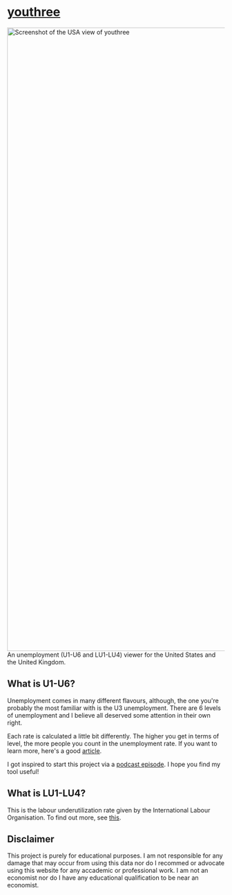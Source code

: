 # <a href="youthree.arjunyadav.net">youthree</a>
<img width="1440" alt="Screenshot of the USA view of youthree" src="https://user-images.githubusercontent.com/58625220/128504833-3abec9b2-ccc7-4433-854c-bb8d84bc3574.png">
An unemployment (U1-U6 and LU1-LU4) viewer for the United States and the United Kingdom.

## What is U1-U6?
Unemployment comes in many different flavours, although, the one you're probably the most familiar with is the U3 unemployment. There are 6 levels of unemployment and I believe all deserved some attention in their own right.

Each rate is calculated a little bit differently. The higher you get in terms of level, the more people you count in the unemployment rate. If you want to learn more, here's a good <a href="https://www.investopedia.com/articles/investing/080415/true-unemployment-rate-u6-vs-u3.asp">article</a>.

I got inspired to start this project via a <a href="https://www.npr.org/2021/07/02/1012771847/are-we-looking-at-the-wrong-jobs-numbers">podcast episode</a>. I hope you find my tool useful!

## What is LU1-LU4?
This is the labour underutilization rate given by the International Labour Organisation. To find out more, see [this](https://www.ilo.org/wcmsp5/groups/public/---dgreports/---stat/documents/publication/wcms_644467.pdf).

## Disclaimer
This project is purely for educational purposes. I am not responsible for any damage that may occur from using this data nor do I recommed or advocate using this website for any accademic or professional work. I am not an economist nor do I have any educational qualification to be near an economist.
